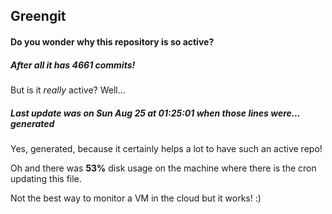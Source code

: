 ## Greengit

#### Do you wonder why this repository is so active?

##### After all it has 4661 commits!

But is it *really* active? Well...

##### Last update was on Sun Aug 25 at 01:25:01 when those lines were... generated

Yes, generated, because it certainly helps a lot to have such an active repo!

Oh and there was **53%** disk usage on the machine
where there is the cron updating this file.

Not the best way to monitor a VM in the cloud but it works! :)
